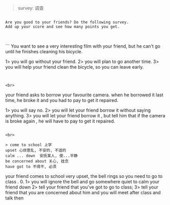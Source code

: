 
> survey: 调查

```

Are you good to your friends? Do the following survey. 
Add up your score and see how many points you get. 


```


<br>
```
You want to see a very interesting film with your friend, but he can't go 
until he finishes cleaning his bicycle.

1> you will go without your friend.
2> you will plan to go another time.
3> you will help your friend clean the bicycle, so you can leave early.

```


<br>
```
your friend asks to borrow your favourite camera. when he borrowed it last time,
he broke it and you had to pay to get it repaired.

1> you will say no.
2> you will let your friend borrow it without saying anything.
3> you will let your friend borrow it , but tell him that if the camera is broke again , he will have to pay to get it repaired.

```

<br>

> come to school 上学
upset 心烦意乱, 不安的, 不适的
calm ... down  安抚某人, 使...平静
be concerned about 关心, 挂念
have got to 不得不, 必须

```
your friend comes to school very upset, the bell rings so you need to go
to class .
0.
1> you will ignore the bell and go somewhere quiet to calm your friend down
2> tell your friend that you've got to go to class;
3> tell your friend that you are concerned about him and you will meet after class and talk then



``` 